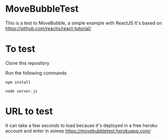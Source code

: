 # MoveBubbleTest

This is a test to MoveBubble, a simple example with ReactJS
It's based on
  https://github.com/reactjs/react-tutorial/


# To test
  Clone this repository
  
  Run the following commands
    
    npm install
    
    node server.js

# URL to test
  It can take a few seconds to load because it's deployed in a free heroku account and enter in asleep
  https://movebubbletest.herokuapp.com/
